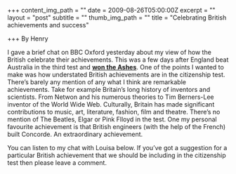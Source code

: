 +++
content_img_path = ""
date = 2009-08-26T05:00:00Z
excerpt = ""
layout = "post"
subtitle = ""
thumb_img_path = ""
title = "Celebrating British achievements and success"

+++
By Henry

I gave a brief chat on BBC Oxford yesterday about my view of how the British celebrate their achievements. This was a few days after England beat Australia in the third test and [**won the Ashes**](http://news.bbc.co.uk/sport1/hi/cricket/4237610.stm). One of the points I wanted to make was how understated British achievements are in the citizenship test. There’s barely any mention of any what I think are remarkable achievements. Take for example Britain’s long history of inventors and scientists. From Netwon and his numerous theories to Tim Berners-Lee inventor of the World Wide Web. Culturally, Britain has made significant contributions to music, art, literature, fashion, film and theatre. There’s no mention of The Beatles, Elgar or Pink Flloyd in the test. One my personal favourite achievement is that British engineers (with the help of the French) built Concorde. An extraordinary achievement.

You can listen to my chat with Louisa below. If you’ve got a suggestion for a particular British achievement that we should be including in the citizenship test then please leave a comment.